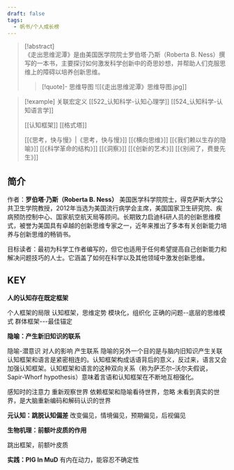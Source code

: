 ```yaml
---
draft: false
tags:
  - 帆书/个人成长榜
---
```

> [!abstract]  
> 《走出思维泥潭》是由美国医学院院士罗伯塔·乃斯（Roberta B. Ness）撰写的一本书，主要探讨如何激发科学创新中的奇思妙想，并帮助人们克服思维上的障碍以培养创新思维。
> 
 >> [!quote]- 思维导图
 >> ![[《走出思维泥潭》思维导图.jpg]]

> [!example] 关联宏定义
> [[522_认知科学-认知心理学]] [[524_认知科学-认知语言学]] 
> 
> [[认知框架]]  [[格式塔]]  
> 
> [[《思考，快与慢》|《思考，快与慢》]]  [[《横向思维》]] [[《我们赖以生存的隐喻》]] [[《科学革命的结构》]] [[《洞察》]] [[《创新的艺术》]] [[《别闹了，费曼先生》]] 

## 简介

作者：**罗伯塔·乃斯（Roberta B. Ness）**
美国医学科学院院士，得克萨斯大学公共卫生学院教授，2012年当选为美国流行病学会主席，美国国家卫生研究院、疾病预防控制中心、国家航空航天局等顾问。长期致力启迪科研人员的创新思维模式，被誉为美国具有卓越的创新思维专家之一，近年来推出了多本有关创新能力培养与创新思维的畅销书。

目标读者：最初为科学工作者编写的，但它也适用于任何希望提高自己创新能力和解决问题技巧的人士。它涵盖了如何在科学以及其他领域中激发创新思维。


## KEY

**人的认知存在既定框架**

个人框架的局限
认知框架，思维定势
模块化，组织化
正确的问题--底层的思维模式
群体框架---最佳锚定


**隐喻：产生新旧知识的联系**

隐喻-潜意识 对人的影响
产生联系
隐喻的另外一个目的是与脑内旧知识产生关联
认知框架和语言是紧密相连的。认知框架构成话语背后的意义，反过来，语言又会加强认知框架。认知框架和语言的这种双向关系（称为萨丕尔–沃尔夫假说，Sapir-Whorf hypothesis）意味着言语和认知框架在不断地互相强化。

感知时的注意力
重新观察世界
依赖框架和隐喻看待世界，忽略
未看到真实的世界，是大脑重新编码和解码认识的世界

**元认知：跳脱认知偏差**
改变偏见，情境偏见，预期偏见，后视偏见

**生物机理：前额叶皮质的作用**

跳出框架，前额叶皮质

**实践：PIG In MuD**
有内在动力，能容忍不确定性